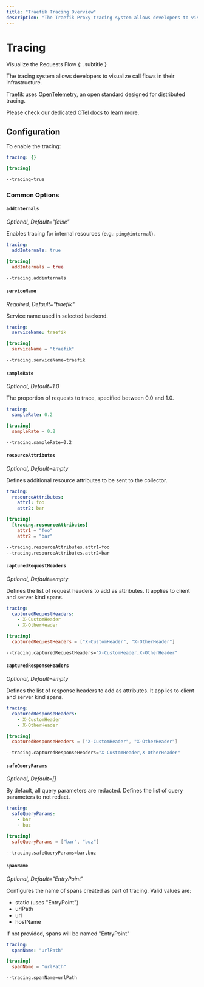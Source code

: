 ```yaml
---
title: "Traefik Tracing Overview"
description: "The Traefik Proxy tracing system allows developers to visualize call flows in their infrastructure. Read the full documentation."
---
```


# Tracing

Visualize the Requests Flow
{: .subtitle }

The tracing system allows developers to visualize call flows in their infrastructure.

Traefik uses [OpenTelemetry](https://opentelemetry.io/ "Link to website of OTel"), an open standard designed for distributed tracing.

Please check our dedicated [OTel docs](./opentelemetry.md) to learn more.

## Configuration

To enable the tracing:

```yaml tab="File (YAML)"
tracing: {}
```

```toml tab="File (TOML)"
[tracing]
```

```bash tab="CLI"
--tracing=true
```

### Common Options

#### `addInternals`

_Optional, Default="false"_

Enables tracing for internal resources (e.g.: `ping@internal`).

```yaml tab="File (YAML)"
tracing:
  addInternals: true
```

```toml tab="File (TOML)"
[tracing]
  addInternals = true
```

```bash tab="CLI"
--tracing.addinternals
```

#### `serviceName`

_Required, Default="traefik"_

Service name used in selected backend.

```yaml tab="File (YAML)"
tracing:
  serviceName: traefik
```

```toml tab="File (TOML)"
[tracing]
  serviceName = "traefik"
```

```bash tab="CLI"
--tracing.serviceName=traefik
```

#### `sampleRate`

_Optional, Default=1.0_

The proportion of requests to trace, specified between 0.0 and 1.0.

```yaml tab="File (YAML)"
tracing:
  sampleRate: 0.2
```

```toml tab="File (TOML)"
[tracing]
  sampleRate = 0.2
```

```bash tab="CLI"
--tracing.sampleRate=0.2
```

#### `resourceAttributes`

_Optional, Default=empty_

Defines additional resource attributes to be sent to the collector.

```yaml tab="File (YAML)"
tracing:
  resourceAttributes:
    attr1: foo
    attr2: bar
```

```toml tab="File (TOML)"
[tracing]
  [tracing.resourceAttributes]
    attr1 = "foo"
    attr2 = "bar"
```

```bash tab="CLI"
--tracing.resourceAttributes.attr1=foo
--tracing.resourceAttributes.attr2=bar
```

#### `capturedRequestHeaders`

_Optional, Default=empty_

Defines the list of request headers to add as attributes.
It applies to client and server kind spans.

```yaml tab="File (YAML)"
tracing:
  capturedRequestHeaders:
    - X-CustomHeader
    - X-OtherHeader
```

```toml tab="File (TOML)"
[tracing]
  capturedRequestHeaders = ["X-CustomHeader", "X-OtherHeader"]
```

```bash tab="CLI"
--tracing.capturedRequestHeaders="X-CustomHeader,X-OtherHeader"
```

#### `capturedResponseHeaders`

_Optional, Default=empty_

Defines the list of response headers to add as attributes.
It applies to client and server kind spans.

```yaml tab="File (YAML)"
tracing:
  capturedResponseHeaders:
    - X-CustomHeader
    - X-OtherHeader
```

```toml tab="File (TOML)"
[tracing]
  capturedResponseHeaders = ["X-CustomHeader", "X-OtherHeader"]
```

```bash tab="CLI"
--tracing.capturedResponseHeaders="X-CustomHeader,X-OtherHeader"
```

#### `safeQueryParams`

_Optional, Default=[]_

By default, all query parameters are redacted.
Defines the list of query parameters to not redact.

```yaml tab="File (YAML)"
tracing:
  safeQueryParams:
    - bar
    - buz
```

```toml tab="File (TOML)"
[tracing]
  safeQueryParams = ["bar", "buz"]
```

```bash tab="CLI"
--tracing.safeQueryParams=bar,buz
```

#### `spanName`

_Optional, Default="EntryPoint"_

Configures the name of spans created as part of tracing.
Valid values are:

- static (uses "EntryPoint")
- urlPath
- url
- hostName

If not provided, spans will be named "EntryPoint"

```yaml tab="File (YAML)"
tracing:
  spanName: "urlPath"
```

```toml tab="File (TOML)"
[tracing]
  spanName = "urlPath"
```

```bash tab="CLI"
--tracing.spanName=urlPath
```
